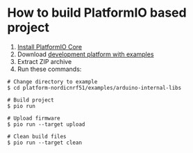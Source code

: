 How to build PlatformIO based project
=====================================

1. [Install PlatformIO Core](http://docs.platformio.org/page/core.html)
2. Download [development platform with examples](https://github.com/platformio/platform-nordicnrf51/archive/develop.zip)
3. Extract ZIP archive
4. Run these commands:

```shell
# Change directory to example
$ cd platform-nordicnrf51/examples/arduino-internal-libs

# Build project
$ pio run

# Upload firmware
$ pio run --target upload

# Clean build files
$ pio run --target clean
```
